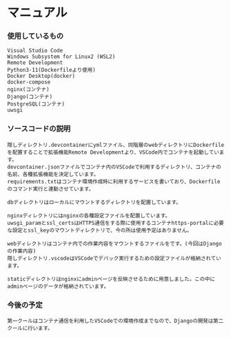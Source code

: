 # マニュアル

### 使用しているもの
    Visual Studio Code
    Windows Subsystem for Linux2 (WSL2)
    Remote Development 
    Python3-11(Dockerfileより使用)
    Docker Desktop(docker)
    docker-compose
    nginx(コンテナ)
    Django(コンテナ)
    PostgreSQL(コンテナ)
    uwsgi
    
### ソースコードの説明
    隠しディレクトリ.devcontainerにymlファイル、同階層のwebディレクトリにDockerfileを配置することで拡張機能Remote Developmentより、VSCode内でコンテナを起動しています。
    devcontainer.jsonファイルでコンテナ内のVSCodeで利用するディレクトリ、コンテナの名前、各種拡張機能を決定しています。
    requirements.txtはコンテナ環境作成時に利用するサービスを書いており、Dockerfileのコマンド実行と連動させています。

    dbディレクトリはローカルにマウントするディレクトリを配置しています。

    nginxディレクトリにはnginxの各種設定ファイルを配置しています。
    uwsgi_paramとssl_certsはHTTPS通信をする際に使用するコンテナhttps-portalに必要な設定とssl_keyのマウントディレクトリで、今の所は使用予定はありません。

    webディレクトリはコンテナ内での作業内容をマウントするファイルをです。(今回はDjangoの作業内容)
    隠しディレクトリ.vscodeはVSCodeでデバック実行するための設定ファイルが格納されています。

    staticディレクトリはnginxにadminページを反映させるために用意しました。この中にadminページのデータが格納されています。

    
### 今後の予定    
    第一クールはコンテナ通信を利用したVSCodeでの環境作成までなので、Djangoの開発は第二クールに行います。